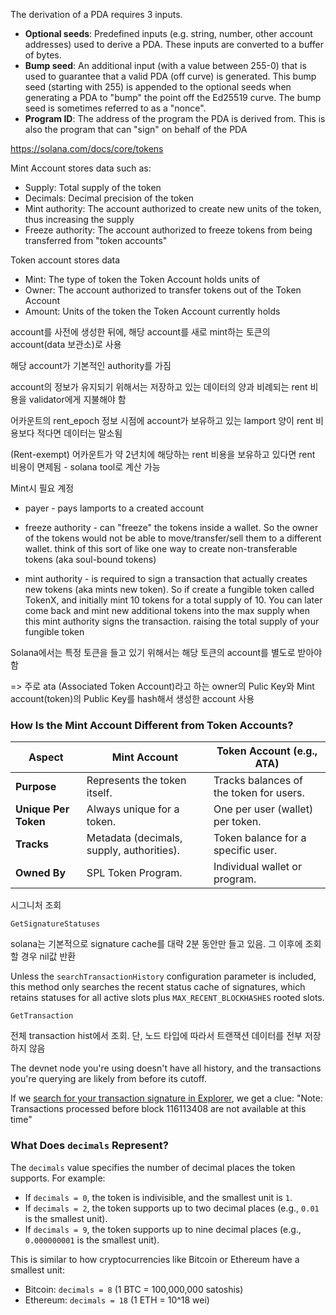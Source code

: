 





The derivation of a PDA requires 3 inputs.

- **Optional seeds**: Predefined inputs (e.g. string, number, other account addresses) used to derive a PDA. These inputs are converted to a buffer of bytes.
- **Bump seed**: An additional input (with a value between 255-0) that is used to guarantee that a valid PDA (off curve) is generated. This bump seed (starting with 255) is appended to the optional seeds when generating a PDA to "bump" the point off the Ed25519 curve. The bump seed is sometimes referred to as a "nonce".
- **Program ID**: The address of the program the PDA is derived from. This is also the program that can "sign" on behalf of the PDA



https://solana.com/docs/core/tokens





Mint Account stores data such as:

- Supply: Total supply of the token
- Decimals: Decimal precision of the token
- Mint authority: The account authorized to create new units of the token, thus increasing the supply
- Freeze authority: The account authorized to freeze tokens from being transferred from "token accounts"



Token account stores data

- Mint: The type of token the Token Account holds units of
- Owner: The account authorized to transfer tokens out of the Token Account
- Amount: Units of the token the Token Account currently holds





account를 사전에 생성한 뒤에, 해당 account를 새로 mint하는 토큰의 account(data 보관소)로 사용

해당 account가 기본적인 authority를 가짐

account의 정보가 유지되기 위해서는 저장하고 있는 데이터의 양과 비례되는 rent 비용을 validator에게 지불해야 함

어카운트의 rent_epoch 정보 시점에 account가 보유하고 있는 lamport 양이 rent 비용보다 적다면 데이터는 말소됨

(Rent-exempt) 어카운트가 약 2년치에 해당하는 rent 비용을 보유하고 있다면 rent 비용이 면제됨 - solana tool로 계산 가능



Mint시 필요 계정

- payer - pays lamports to a created account 

- freeze authority - can "freeze" the tokens inside a wallet. So the owner of the tokens would not be able to move/transfer/sell them to a different wallet. think of this sort of like one way to create non-transferable tokens (aka soul-bound tokens)
- mint authority - is required to sign a transaction that actually creates new tokens (aka mints new token). So if create a fungible token called TokenX, and initially mint 10 tokens for a total supply of 10. You can later come back and mint new additional tokens into the max supply when this mint authority signs the transaction. raising the total supply of your fungible token



Solana에서는 특정 토큰을 들고 있기 위해서는 해당 토큰의 account를 별도로 받아야 함

=> 주로 ata (Associated Token Account)라고 하는 owner의 Pulic Key와 Mint account(token)의 Public Key를 hash해서 생성한 account 사용



### **How Is the Mint Account Different from Token Accounts?**

| **Aspect**           | **Mint Account**                          | **Token Account (e.g., ATA)**           |
| -------------------- | ----------------------------------------- | --------------------------------------- |
| **Purpose**          | Represents the token itself.              | Tracks balances of the token for users. |
| **Unique Per Token** | Always unique for a token.                | One per user (wallet) per token.        |
| **Tracks**           | Metadata (decimals, supply, authorities). | Token balance for a specific user.      |
| **Owned By**         | SPL Token Program.                        | Individual wallet or program.           |











시그니처 조회

`GetSignatureStatuses` 

solana는 기본적으로 signature cache를 대략 2분 동안만 들고 있음. 그 이후에 조회할 경우 nil값 반환

Unless the `searchTransactionHistory` configuration parameter is included, this method only searches the recent status cache of signatures, which retains statuses for all active slots plus `MAX_RECENT_BLOCKHASHES` rooted slots.



`GetTransaction`

전체 transaction hist에서 조회. 단, 노드 타입에 따라서 트랜잭션 데이터를 전부 저장하지 않음

The devnet node you're using doesn't have all history, and the transactions you're querying are likely from before its cutoff.

If we [search for your transaction signature in Explorer](https://explorer.solana.com/tx/8crW2M8mwCTLmbUbnbthi8KYyvN9iQd2a1XnTQvs9Zu4cTrFAaprU6fic66GLCVoovp5BX8e6cCJ38cYWhr7vg1?cluster=devnet), we get a clue: "Note: Transactions processed before block 116113408 are not available at this time"







### **What Does `decimals` Represent?**

The `decimals` value specifies the number of decimal places the token supports. For example:

- If `decimals = 0`, the token is indivisible, and the smallest unit is `1`.
- If `decimals = 2`, the token supports up to two decimal places (e.g., `0.01` is the smallest unit).
- If `decimals = 9`, the token supports up to nine decimal places (e.g., `0.000000001` is the smallest unit).

This is similar to how cryptocurrencies like Bitcoin or Ethereum have a smallest unit:

- Bitcoin: `decimals = 8` (1 BTC = 100,000,000 satoshis)
- Ethereum: `decimals = 18` (1 ETH = 10^18 wei)







